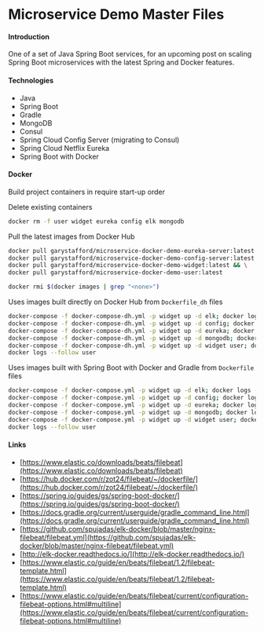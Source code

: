 # Microservice Demo Master Files

#### Introduction
One of a set of Java Spring Boot services, for an upcoming post on scaling Spring Boot microservices with the latest Spring and Docker features.

#### Technologies
* Java
* Spring Boot
* Gradle
* MongoDB
* Consul
* Spring Cloud Config Server (migrating to Consul)
* Spring Cloud Netflix Eureka
* Spring Boot with Docker

#### Docker
Build project containers in require start-up order

Delete existing containers
```bash
docker rm -f user widget eureka config elk mongodb
```

Pull the latest images from Docker Hub
```bash
docker pull garystafford/microservice-docker-demo-eureka-server:latest && \
docker pull garystafford/microservice-docker-demo-config-server:latest && \
docker pull garystafford/microservice-docker-demo-widget:latest && \
docker pull garystafford/microservice-docker-demo-user:latest

docker rmi $(docker images | grep "<none>")
```

Uses images built directly on Docker Hub from `Dockerfile_dh` files
```bash
docker-compose -f docker-compose-dh.yml -p widget up -d elk; docker logs --follow elk # ^C to exit
docker-compose -f docker-compose-dh.yml -p widget up -d config; docker logs --follow config
docker-compose -f docker-compose-dh.yml -p widget up -d eureka; docker logs --follow eureka
docker-compose -f docker-compose-dh.yml -p widget up -d mongodb; docker logs --follow mongodb
docker-compose -f docker-compose-dh.yml -p widget up -d widget user; docker logs --follow widget
docker logs --follow user
```

Uses images built with Spring Boot with Docker and Gradle from `Dockerfile` files
```bash
docker-compose -f docker-compose.yml -p widget up -d elk; docker logs --follow elk
docker-compose -f docker-compose.yml -p widget up -d config; docker logs --follow config
docker-compose -f docker-compose.yml -p widget up -d eureka; docker logs --follow eureka
docker-compose -f docker-compose.yml -p widget up -d mongodb; docker logs --follow mongodb
docker-compose -f docker-compose.yml -p widget up -d widget user; docker logs --follow widget
docker logs --follow user
```

#### Links
* [https://www.elastic.co/downloads/beats/filebeat](https://www.elastic.co/downloads/beats/filebeat)
* [https://hub.docker.com/r/zot24/filebeat/~/dockerfile/](https://hub.docker.com/r/zot24/filebeat/~/dockerfile/)
* [https://spring.io/guides/gs/spring-boot-docker/](https://spring.io/guides/gs/spring-boot-docker/)
* [https://docs.gradle.org/current/userguide/gradle_command_line.html](https://docs.gradle.org/current/userguide/gradle_command_line.html)
* [https://github.com/spujadas/elk-docker/blob/master/nginx-filebeat/filebeat.yml](https://github.com/spujadas/elk-docker/blob/master/nginx-filebeat/filebeat.yml)
* [http://elk-docker.readthedocs.io/](http://elk-docker.readthedocs.io/)
* [https://www.elastic.co/guide/en/beats/filebeat/1.2/filebeat-template.html](https://www.elastic.co/guide/en/beats/filebeat/1.2/filebeat-template.html)
* [https://www.elastic.co/guide/en/beats/filebeat/current/configuration-filebeat-options.html#multiline](https://www.elastic.co/guide/en/beats/filebeat/current/configuration-filebeat-options.html#multiline)
